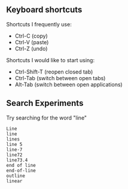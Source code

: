 ## Keyboard shortcuts
Shortcuts I frequently use: 
- Ctrl-C (copy)
- Ctrl-V (paste)
- Ctrl-Z (undo)

Shortcuts I would like to start using: 
- Ctrl-Shift-T (reopen closed tab)
- Ctrl-Tab (switch between open tabs)
- Alt-Tab (switch between open applications)

## Search Experiments
Try searching for the word "line"

```
Line
line
lines
line 5
line-7
line72
line73.4
end of line
end-of-line
outline
linear
```


<!-- # Number row characters
- ! Bang
- @ At
- \# Hash
- $ Dollar
- % Percent
- ^ Caret
- & Ampersand
- \* Asterisk
- ( Left parenthesis
- ) Right parenthesis

# Links
- [Unsplash](https://unsplash.com/)
- [CNN](https://edition.cnn.com/)


# Experiments
- :monkey:
- :fish:
- :mortar_board:
- :tophat: -->

